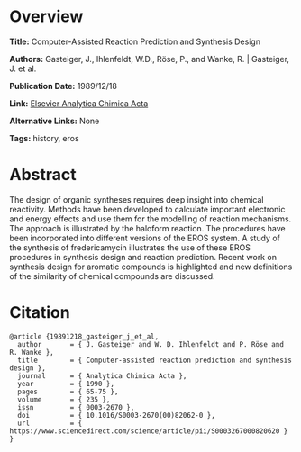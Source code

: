 # Overview
**Title:**
Computer-Assisted Reaction Prediction and Synthesis Design

**Authors:**
Gasteiger, J., Ihlenfeldt, W.D., Röse, P., and Wanke, R. |
Gasteiger, J. et al.

**Publication Date:**
1989/12/18

**Link:**
[Elsevier Analytica Chimica Acta](https://www.sciencedirect.com/science/article/abs/pii/S0003267000820620)

**Alternative Links:**
None

**Tags:**
history, eros


# Abstract
The design of organic syntheses requires deep insight into chemical reactivity.
Methods have been developed to calculate important electronic and energy effects and use them for the modelling of reaction mechanisms.
The approach is illustrated by the haloform reaction.
The procedures have been incorporated into different versions of the EROS system.
A study of the synthesis of fredericamycin illustrates the use of these EROS procedures in synthesis design and reaction prediction.
Recent work on synthesis design for aromatic compounds is highlighted and new definitions of the similarity of chemical compounds are discussed.


# Citation
```
@article {19891218_gasteiger_j_et_al,
  author       = { J. Gasteiger and W. D. Ihlenfeldt and P. Röse and R. Wanke },
  title        = { Computer-assisted reaction prediction and synthesis design },
  journal      = { Analytica Chimica Acta },
  year         = { 1990 },
  pages        = { 65-75 },
  volume       = { 235 },
  issn         = { 0003-2670 },
  doi          = { 10.1016/S0003-2670(00)82062-0 },
  url          = { https://www.sciencedirect.com/science/article/pii/S0003267000820620 }
}
```
